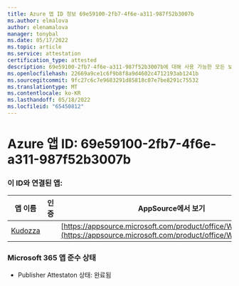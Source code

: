 ```yaml
---
title: Azure 앱 ID 정보 69e59100-2fb7-4f6e-a311-987f52b3007b
ms.author: elmalova
author: elenamalova
manager: tonybal
ms.date: 05/17/2022
ms.topic: article
ms.service: attestation
certification_type: attested
description: 69e59100-2fb7-4f6e-a311-987f52b3007b에 대해 사용 가능한 모든 보안 및 규정 준수 정보입니다.
ms.openlocfilehash: 22669a9ce1c6f9b8f8a9d4602c4712193ab1241b
ms.sourcegitcommit: 9fc27c6c7e9683291d85818c07e7be8291c75532
ms.translationtype: MT
ms.contentlocale: ko-KR
ms.lasthandoff: 05/18/2022
ms.locfileid: "65450812"
---
```

# <a name="azure-app-id-69e59100-2fb7-4f6e-a311-987f52b3007b"></a>Azure 앱 ID: 69e59100-2fb7-4f6e-a311-987f52b3007b


### <a name="apps-associated-with-this-id"></a>이 ID와 연결된 앱:
| **앱 이름** | **인증** | **AppSource에서 보기** |
|--------------|---------------|-----------------------|
| [Kudozza](../forward/WA200002599.md) |  | [https://appsource.microsoft.com/product/office/WA200002599](https://appsource.microsoft.com/product/office/WA200002599) |

### <a name="microsoft-365-app-compliance-status"></a>Microsoft 365 앱 준수 상태
- Publisher Attestaton 상태: 완료됨
